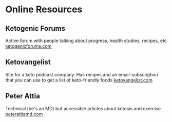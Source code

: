 # Online Resources

## Ketogenic Forums
Active forum with people talking about progress, health studies, recipes, etc
[ketogenicforums.com](https://www.ketogenicforums.com/)

## Ketovangelist
Site for a keto podcast company.  Has recipes and an email-subscription that you can use to get a list of keto-friendly foods
[ketovangelist.com](https://www.ketovangelist.com/)

## Peter Attia
Technical (he's an MD) but accessible articles about ketosis and exercise
[peterattiamd.com](https://peterattiamd.com/category/ketosis/)
